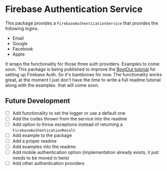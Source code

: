 # Firebase Authentication Service

This package provides a `FirebaseAuthenticationService` that provides the following logins.

- Email
- Google
- Facebook
- Apple

It wraps the functionality for those three auth providers. Examples to come soon. This package is being published to improve the [BoxtOut tutorial](https://youtube.com/playlist?list=PLdTodMosi-BzqMe7fU9Bin3z14_hqNHRA) for setting up Firebase Auth. So it's barebones for now. The functionality works great, at the moment I just don't have the time to write a full readme tutorial along with the examples. that will come soon.

## Future Development

- [ ] Add functionality to set the logger or use a default one
- [ ] Add the codes thrown from the service into the readme
- [ ] Add option to throw exceptions instead of returning a `FirebaseAuthenticationResult`
- [ ] Add example to the package
- [ ] Add a proper readme
- [ ] Add examples into the readme
- [ ] Add mobile authentication option (implementation already exists, it just needs to be moved in here)
- [ ] Add other authentication providers